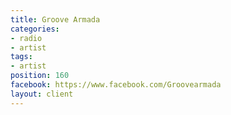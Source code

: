 ```yaml
---
title: Groove Armada
categories:
- radio
- artist
tags:
- artist
position: 160
facebook: https://www.facebook.com/Groovearmada
layout: client
---
```


